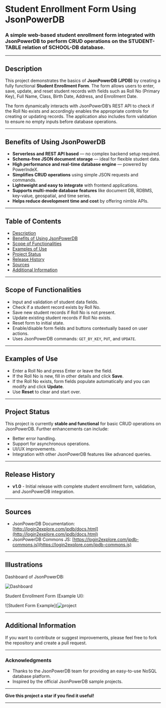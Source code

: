 # Student Enrollment Form Using JsonPowerDB

### A simple web-based student enrollment form integrated with JsonPowerDB to perform CRUD operations on the STUDENT-TABLE relation of SCHOOL-DB database.

---

## Description

This project demonstrates the basics of **JsonPowerDB (JPDB)** by creating a fully functional **Student Enrollment Form**. The form allows users to enter, save, update, and reset student records with fields such as Roll No (Primary Key), Full Name, Class, Birth Date, Address, and Enrollment Date.

The form dynamically interacts with JsonPowerDB’s REST API to check if the Roll No exists and accordingly enables the appropriate controls for creating or updating records. The application also includes form validation to ensure no empty inputs before database operations.

---

## Benefits of Using JsonPowerDB

- **Serverless and REST API based** — no complex backend setup required.
- **Schema-free JSON document storage** — ideal for flexible student data.
- **High performance and real-time database engine** — powered by PowerIndeX.
- **Simplifies CRUD operations** using simple JSON requests and commands.
- **Lightweight and easy to integrate** with frontend applications.
- **Supports multi-mode database features** like document DB, RDBMS, key-value, geospatial, and time series.
- **Helps reduce development time and cost** by offering nimble APIs.

---

## Table of Contents

- [Description](#description)
- [Benefits of Using JsonPowerDB](#benefits-of-using-jsonpowerdb)
- [Scope of Functionalities](#scope-of-functionalities)
- [Examples of Use](#examples-of-use)
- [Project Status](#project-status)
- [Release History](#release-history)
- [Sources](#sources)
- [Additional Information](#additional-information)

---

## Scope of Functionalities

- Input and validation of student data fields.
- Check if a student record exists by Roll No.
- Save new student records if Roll No is not present.
- Update existing student records if Roll No exists.
- Reset form to initial state.
- Enable/disable form fields and buttons contextually based on user actions.
- Uses JsonPowerDB commands: `GET_BY_KEY`, `PUT`, and `UPDATE`.

---

## Examples of Use

- Enter a Roll No and press Enter or leave the field.
- If the Roll No is new, fill in other details and click **Save**.
- If the Roll No exists, form fields populate automatically and you can modify and click **Update**.
- Use **Reset** to clear and start over.

---

## Project Status

This project is currently **stable and functional** for basic CRUD operations on JsonPowerDB. Further enhancements can include:

- Better error handling.
- Support for asynchronous operations.
- UI/UX improvements.
- Integration with other JsonPowerDB features like advanced queries.

---

## Release History

- **v1.0** - Initial release with complete student enrollment form, validation, and JsonPowerDB integration.

---

## Sources

- JsonPowerDB Documentation: [http://login2explore.com/jpdb/docs.html](http://login2explore.com/jpdb/docs.html)
- JsonPowerDB Commons JS: [https://login2explore.com/jpdb-commons.js](https://login2explore.com/jpdb-commons.js)

---

## Illustrations

Dashboard of JsonPowerDB:

![Dashboard](https://github.com/BeAgarwal/JsonPowerDB/blob/master/Assets/Screenshots/Dashboard.PNG)

Student Enrollment Form (Example UI):

![Student Form Example](![project](https://github.com/user-attachments/assets/8975fe4f-4a19-4fcf-ae7f-24826ea36054)

---

## Additional Information

If you want to contribute or suggest improvements, please feel free to fork the repository and create a pull request.

---

### Acknowledgments

- Thanks to the JsonPowerDB team for providing an easy-to-use NoSQL database platform.
- Inspired by the official JsonPowerDB sample projects.

---

**Give this project a star if you find it useful!**

---

